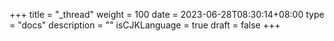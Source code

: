 +++
title = "_thread"
weight = 100
date = 2023-06-28T08:30:14+08:00
type = "docs"
description = ""
isCJKLanguage = true
draft = false
+++